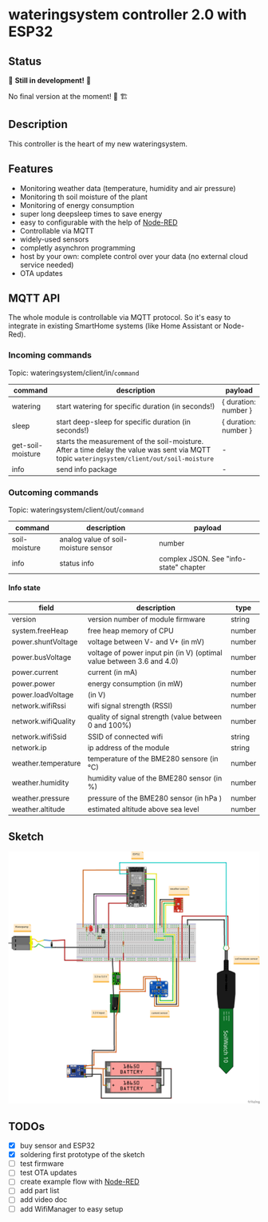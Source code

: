 # wateringsystem controller 2.0 with ESP32

## Status

:construction: **Still in development!** :construction:

No final version at the moment! :construction_worker: :building_construction:

## Description

This controller is the heart of my new wateringsystem.

## Features

- Monitoring weather data (temperature, humidity and air pressure)
- Monitoring th soil moisture of the plant
- Monitoring of energy consumption
- super long deepsleep times to save energy
- easy to configurable with the help of [Node-RED](https://nodered.org/)
- Controllable via MQTT
- widely-used sensors
- completly asynchron programming
- host by your own: complete control over your data (no external cloud service needed)
- OTA updates

## MQTT API

The whole module is controllable via MQTT protocol. So it's easy to integrate in existing SmartHome systems (like Home Assistant or Node-Red).

### Incoming commands

Topic: wateringsystem/client/in/`command`

| command           | description                                                                                                                                 | payload              |
| ----------------- | ------------------------------------------------------------------------------------------------------------------------------------------- | -------------------- |
| watering          | start watering for specific duration (in seconds!)                                                                                          | { duration: number } |
| sleep             | start deep-sleep for specific duration (in seconds!)                                                                                        | { duration: number } |
| get-soil-moisture | starts the measurement of the soil-moisture. After a time delay the value was sent via MQTT topic `wateringsystem/client/out/soil-moisture` | -                    |
| info              | send info package                                                                                                                           | -                    |

### Outcoming commands

Topic: wateringsystem/client/out/`command`

| command       | description                          | payload                                |
| ------------- | ------------------------------------ | -------------------------------------- |
| soil-moisture | analog value of soil-moisture sensor | number                                 |
| info          | status info                          | complex JSON. See "info-state" chapter |

#### Info state

| field               | description                                                           | type   |
| ------------------- | --------------------------------------------------------------------- | ------ |
| version             | version number of module firmware                                     | string |
| system.freeHeap     | free heap memory of CPU                                               | number |
| power.shuntVoltage  | voltage between V- and V+ (in mV)                                     | number |
| power.busVoltage    | voltage of power input pin (in V) (optimal value between 3.6 and 4.0) | number |
| power.current       | current (in mA)                                                       | number |
| power.power         | energy consumption (in mW)                                            | number |
| power.loadVoltage   | (in V)                                                                | number |
| network.wifiRssi    | wifi signal strength (RSSI)                                           | number |
| network.wifiQuality | quality of signal strength (value between 0 and 100%)                 | number |
| network.wifiSsid    | SSID of connected wifi                                                | string |
| network.ip          | ip address of the module                                              | string |
| weather.temperature | temperature of the BME280 sensore (in °C)                             | number |
| weather.humidity    | humidity value of the BME280 sensor (in %)                            | number |
| weather.pressure    | pressure of the BME280 sensor (in hPa )                               | number |
| weather.altitude    | estimated altitude above sea level                                    | number |

## Sketch

![sketch](/docs/sketch_bb.png)

## TODOs

- [x] buy sensor and ESP32
- [x] soldering first prototype of the sketch
- [ ] test firmware
- [ ] test OTA updates
- [ ] create example flow with [Node-RED](https://nodered.org/)
- [ ] add part list
- [ ] add video doc
- [ ] add WifiManager to easy setup
